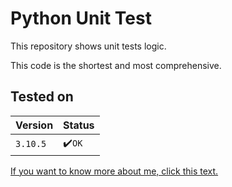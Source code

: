 # Python Unit Test

This repository shows unit tests logic.

This code is the shortest and most comprehensive.

## Tested on

| Version   | Status   |
| :-------- | :------- |
| `3.10.5`  | ✔️`OK`  |

[If you want to know more about me, click this text.](https://github.com/qorncat)
